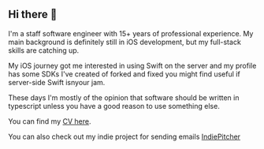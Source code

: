 ## Hi there 👋

I'm a staff software engineer with 15+ years of professional experience. My main background is definitely still in iOS development, but my full-stack skills are catching up.

My iOS journey got me interested in using Swift on the server and my profile has some SDKs I've created of forked and fixed you might find useful if server-side Swift isnyour jam.

These days I'm mostly of the opinion that software should be written in typescript unless you have a good reason to use something else.

You can find my [CV here](https://docs.google.com/document/d/1VRXGS40Tf3RR7qihFi37j0PVrFGmu0vWbVcMfPatOvs/edit?usp=sharing).

You can also check out my indie project for sending emails [IndiePitcher](https://indiepitcher.com)
